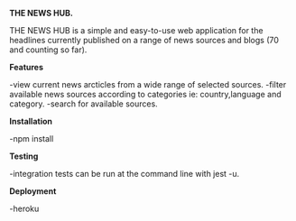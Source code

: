 **THE NEWS HUB.**

THE NEWS HUB is a simple and easy-to-use web application for the headlines currently published on a range of news sources and blogs (70 and counting so far).

**Features**

-view current news arcticles from a wide range of selected sources.
-filter available news sources according to categories ie: country,language and category.
-search for available sources.

**Installation**

-npm install

**Testing**

-integration tests can be run at the command line with jest -u.

**Deployment**

-heroku
